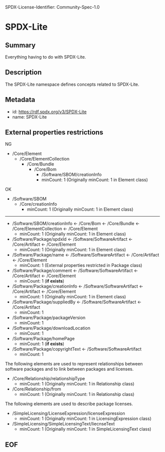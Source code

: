 SPDX-License-Identifier: Community-Spec-1.0

# SPDX-Lite

## Summary

Everything having to do with SPDX-Lite.

## Description

The SPDX-Lite namespace defines concepts related to SPDX-Lite.

## Metadata

- id: https://rdf.spdx.org/v3/SPDX-Lite
- name: SPDX-Lite

## External properties restrictions  

NG
- /Core/Element  
  - /Core/ElementCollection  
    - /Core/Bundle  
      - /Core/Bom  
        - /Software/SBOM/creationInfo  
        * minCount: 1 (Originally minCount: 1 in Element class)
        
OK
 - /Software/SBOM  
   - /Core/creationInfo  
     * minCount: 1 (Originally minCount: 1 in Element class)  

---

- /Software/SBOM/creationInfo <- /Core/Bom <- /Core/Bundle <- /Core/ElementCollection <- /Core/Element  
  * minCount: 1 (Originally minCount: 1 in Element class)  
- /Software/Package/spdxId  <- /Software/SoftwareArtifact <- /Core/Artifact <- /Core/Element  
  * minCount: 1 (Originally minCount: 1 in Element class)  
- /Software/Package/name <- /Software/SoftwareArtifact <- /Core/Artifact <- /Core/Element  
  * minCount: 1 (External properties restricted in Package class)  
- /Software/Package/comment <- /Software/SoftwareArtifact <- /Core/Artifact <- /Core/Element  
  * minCount: 1 (**if exists**)  
- /Software/Package/creationInfo <- /Software/SoftwareArtifact <- /Core/Artifact <- /Core/Element  
  * minCount: 1 (Originally minCount: 1 in Element class)  
- /Software/Package/suppliedBy <- /Software/SoftwareArtifact <- /Core/Artifact  
  * minCount: 1  
- /Software/Package/packageVersion  
  * minCount: 1  
- /Software/Package/downloadLocation  
  * minCount: 1  
- /Software/Package/homePage  
  * minCount: 1 (**if exists**)  
- /Software/Package/copyrightText <- /Software/SoftwareArtifact  
  * minCount: 1  

The following elements are used to represent relationships between software packages and to link between packages and licenses.

- /Core/Relationship/relationshipType
  * minCount: 1 (Originally minCount: 1 in Relationship class)  
- /Core/Relationship/from  
  * minCount: 1 (Originally minCount: 1 in Relationship class)  

The following elements are used to describe package licenses.  

- /SimpleLicensing/LicenseExpression/licenseExpression  
  * minCount: 1 (Originally minCount: 1 in LicensingExpression class)  
- /SimpleLicensing/SimpleLicensingText/liecnseText  
  * minCount: 1 (Originally minCount: 1 in SimpleLicensingText class)  

## EOF  
